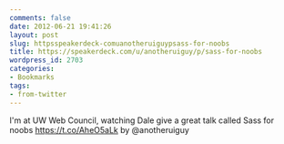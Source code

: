 ```yaml
---
comments: false
date: 2012-06-21 19:41:26
layout: post
slug: httpsspeakerdeck-comuanotheruiguypsass-for-noobs
title: https://speakerdeck.com/u/anotheruiguy/p/sass-for-noobs
wordpress_id: 2703
categories:
- Bookmarks
tags:
- from-twitter
---
```


I'm at UW Web Council, watching Dale give a great talk called Sass for noobs https://t.co/AheO5aLk by @anotheruiguy
